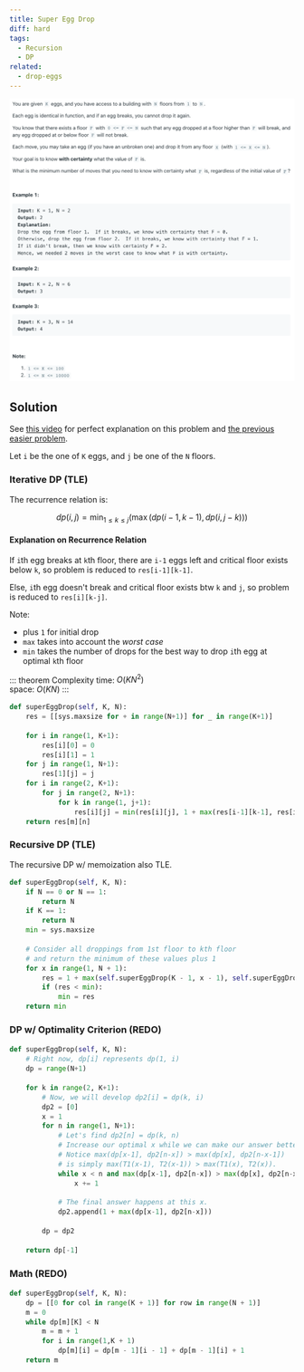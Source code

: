 ```yaml
---
title: Super Egg Drop
diff: hard
tags:
  - Recursion
  - DP
related:
  - drop-eggs
---
```


<img class="medium-zoom" src="/algo/super-egg-drop.png" alt="https://leetcode.com/problems/super-egg-drop">

## Solution

See [this video](https://youtu.be/mLV_vOet0ss) for perfect explanation on this problem and [the previous easier problem](drop_eggs).

Let `i` be the one of `K` eggs, and `j` be one of the `N` floors.

### Iterative DP (TLE)

The recurrence relation is:

$$dp(i, j) = \min_{1 \le k \le j}\left(\max(dp(i-1, k-1), dp(i, j-k)) \right)$$

#### Explanation on Recurrence Relation

If `i`th egg breaks at `k`th floor, there are `i-1` eggs left and critical floor exists below `k`, so problem is reduced to `res[i-1][k-1]`.

Else, `i`th egg doesn't break and critical floor exists btw `k` and `j`, so problem is reduced to `res[i][k-j]`.

Note:

- plus `1` for initial drop
- `max` takes into account the _worst case_
- `min` takes the number of drops for the best way to drop `i`th egg at optimal `k`th floor

::: theorem Complexity
time: $O(KN^2)$  
space: $O(KN)$
:::

```py
def superEggDrop(self, K, N):
    res = [[sys.maxsize for + in range(N+1)] for _ in range(K+1)]

    for i in range(1, K+1):
        res[i][0] = 0
        res[i][1] = 1
    for j in range(1, N+1):
        res[1][j] = j
    for i in range(2, K+1):
        for j in range(2, N+1):
            for k in range(1, j+1):
                res[i][j] = min(res[i][j], 1 + max(res[i-1][k-1], res[i][j-k]))
    return res[m][n]
```

### Recursive DP (TLE)

The recursive DP w/ memoization also TLE.

```py
def superEggDrop(self, K, N):
    if N == 0 or N == 1:
        return N
    if K == 1:
        return N
    min = sys.maxsize

    # Consider all droppings from 1st floor to kth floor
    # and return the minimum of these values plus 1
    for x in range(1, N + 1):
        res = 1 + max(self.superEggDrop(K - 1, x - 1), self.superEggDrop(K, N - x))
        if (res < min):
            min = res
    return min
```

### DP w/ Optimality Criterion (REDO)

```py
def superEggDrop(self, K, N):
    # Right now, dp[i] represents dp(1, i)
    dp = range(N+1)

    for k in range(2, K+1):
        # Now, we will develop dp2[i] = dp(k, i)
        dp2 = [0]
        x = 1
        for n in range(1, N+1):
            # Let's find dp2[n] = dp(k, n)
            # Increase our optimal x while we can make our answer better.
            # Notice max(dp[x-1], dp2[n-x]) > max(dp[x], dp2[n-x-1])
            # is simply max(T1(x-1), T2(x-1)) > max(T1(x), T2(x)).
            while x < n and max(dp[x-1], dp2[n-x]) > max(dp[x], dp2[n-x-1]:
                x += 1

            # The final answer happens at this x.
            dp2.append(1 + max(dp[x-1], dp2[n-x]))

        dp = dp2

    return dp[-1]
```

### Math (REDO)

```py
def superEggDrop(self, K, N):
    dp = [[0 for col in range(K + 1)] for row in range(N + 1)]
    m = 0
    while dp[m][K] < N
        m = m + 1
        for i in range(1,K + 1)
            dp[m][i] = dp[m - 1][i - 1] + dp[m - 1][i] + 1
    return m
```
